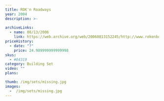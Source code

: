 ```yaml
---
title: ROK'n Roadways
year: 2004
description: >-
  
archiveLinks:
  - name: 08/13/2006
    link: https://web.archive.org/web/20060813152245/http://www.rokenbok.com/catalog/pd_bs_RokRoad.html
priceHistory:
  - date: "?"
    price: 24.989999999999998
skus:
  - #04319
category: Building Set
video: ""
plans:

thumb: /img/sets/missing.jpg
images:
  -  /img/sets/missing.jpg
---
```

